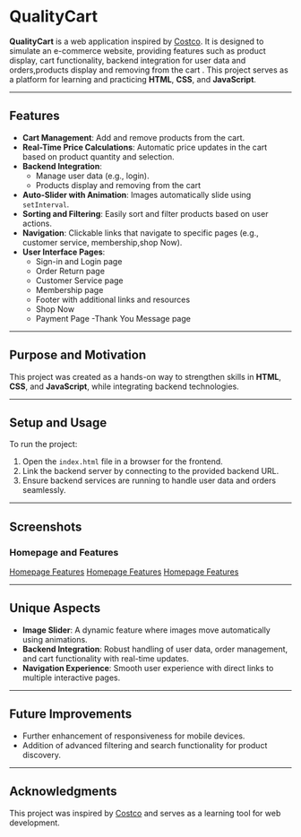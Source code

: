 # QualityCart

**QualityCart** is a web application inspired by [Costco](https://www.costco.com/). It is designed to simulate an e-commerce website, providing features such as product display, cart functionality, backend integration for user data and orders,products display and removing from the cart . This project serves as a platform for learning and practicing **HTML**, **CSS**, and **JavaScript**.

---

## Features

- **Cart Management**: Add and remove products from the cart.
- **Real-Time Price Calculations**: Automatic price updates in the cart based on product quantity and selection.
- **Backend Integration**: 
  - Manage user data (e.g., login).
  - Products display and removing from the cart
- **Auto-Slider with Animation**: Images automatically slide using `setInterval`.
- **Sorting and Filtering**: Easily sort and filter products based on user actions.
- **Navigation**: Clickable links that navigate to specific pages (e.g., customer service, membership,shop Now).
- **User Interface Pages**:
  - Sign-in and Login page
  - Order Return page
  - Customer Service page
  - Membership page
  - Footer with additional links and resources
  - Shop Now
  - Payment Page
  -Thank You Message page


---

## Purpose and Motivation

This project was created as a hands-on way to strengthen skills in **HTML**, **CSS**, and **JavaScript**, while integrating backend technologies.

---

## Setup and Usage

To run the project:

1. Open the `index.html` file in a browser for the frontend.
2. Link the backend server by connecting to the provided backend URL.
3. Ensure backend services are running to handle user data and orders seamlessly.

---

## Screenshots

### Homepage and Features


[Homepage Features](./screenshot/image1.jpg.JPG)
[Homepage Features](./screenshot/image2.jpg.JPG)
[Homepage Features](./screenshot/image3.jpg.JPG)

---

## Unique Aspects

- **Image Slider**: A dynamic feature where images move automatically using animations.
- **Backend Integration**: Robust handling of user data, order management, and cart functionality with real-time updates.
- **Navigation Experience**: Smooth user experience with direct links to multiple interactive pages.

---

## Future Improvements

- Further enhancement of responsiveness for mobile devices.
- Addition of advanced filtering and search functionality for product discovery.

---

## Acknowledgments

This project was inspired by [Costco](https://www.costco.com/) and serves as a learning tool for web development.
